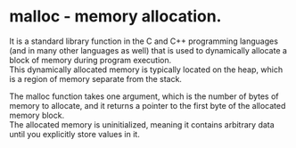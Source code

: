 # malloc - memory allocation. <br>
 It is a standard library function in the C and C++ programming languages (and in many other languages as well) that is used to dynamically allocate a block of memory during program execution.<br>
 This dynamically allocated memory is typically located on the heap, which is a region of memory separate from the stack.<br>

The malloc function takes one argument, which is the number of bytes of memory to allocate, and it returns a pointer to the first byte of the allocated memory block. <br>
The allocated memory is uninitialized, meaning it contains arbitrary data until you explicitly store values in it.
